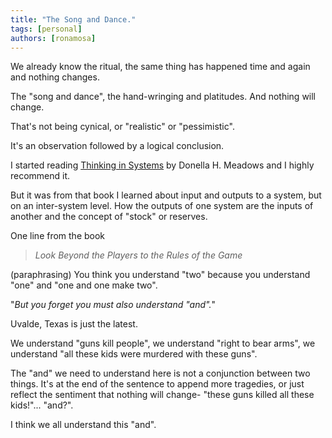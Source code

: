 ```yaml
---
title: "The Song and Dance."
tags: [personal]
authors: [ronamosa]
---
```


We already know the ritual, the same thing has happened time and again and nothing changes.

The "song and dance", the hand-wringing and platitudes. And nothing will change.

That's not being cynical, or "realistic" or "pessimistic".

It's an observation followed by a logical conclusion.

<!--truncate-->

I started reading [Thinking in Systems](https://www.goodreads.com/book/show/3828902-thinking-in-systems) by Donella H. Meadows and I highly recommend it.

But it was from that book I learned about input and outputs to a system, but on an inter-system level. How the outputs of one system are the inputs of another and the concept of "stock" or reserves.

One line from the book

> *Look Beyond the Players to the Rules of the Game*

(paraphrasing) You think you understand "two" because you understand "one" and "one and one make two".

"*But you forget you must also understand "and".*"

Uvalde, Texas is just the latest.

We understand "guns kill people", we understand "right to bear arms", we understand "all these kids were murdered with these guns".

The "and" we need to understand here is not a conjunction between two things. It's at the end of the sentence to append more tragedies, or just reflect the sentiment that nothing will change- "these guns killed all these kids!"... "and?".

I think we all understand this "and".
